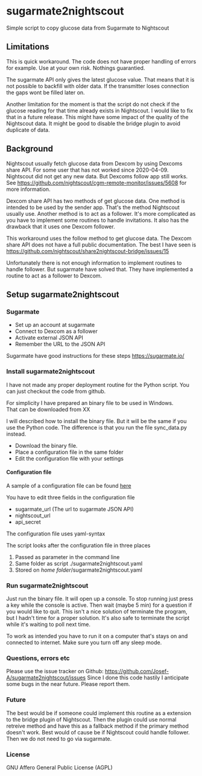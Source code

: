 # sugarmate2nightscout


Simple script to copy glucose data from Sugarmate to Nightscout

## Limitations
This is quick workaround. The code does not have proper handling of errors for example.
Use at your own risk. Nothings guarantied.

The sugarmate API only gives the latest glucose value. That means that it is not possible to backfill with older data. If the transmitter loses connection the gaps wont be filled later on.

Another limitation for the moment is that the script do not check if the glucose reading for that time already exists in Nightscout. I would like to fix that in a future release. This might have some impact of the quality of the Nightscout data. It might be good to disable the bridge plugin to avoid duplicate of data.


## Background
Nightscout usually fetch glucose data from Dexcom by using Dexcoms share API.
For some user that has not worked since 2020-04-09. Nightscout did not get any new data. But Dexcoms follow app still works.
See https://github.com/nightscout/cgm-remote-monitor/issues/5608 for more information.

Dexcom share API has two methods of get glucose data. One method is intended to be used by the sender app. That's the method Nightscout usually use.
Another method is to act as a follower. It's more complicated as you have to implement some routines to handle invitations. It also has the drawback that it uses one Dexcom follower.
 
This workaround uses the follow method to get glucose data. The Dexcom share API does not have a full public documentation. The best I have seen is https://github.com/nightscout/share2nightscout-bridge/issues/15

Unfortunately there is not enough information to implement routines to handle follower.
But sugarmate have solved that. They have implemented a routine to act as a follower to Dexcom.


## Setup sugarmate2nightscout

### Sugarmate

* Set up an account at sugarmate
* Connect to Dexcom as a follower
* Activate external JSON API 
* Remember the URL to the JSON API

Sugarmate have good instructions for these steps
https://sugarmate.io/

### Install sugarmate2nightscout

I have not made any proper deployment routine for the Python script. You can just checkout the code from github.

For simplicity I have prepared an binary file to be used in Windows.  
That can be downloaded from XX

I will described how to install the binary file. But it will be the same if you use the Python code. The difference is that you run the file sync_data.py instead.


* Download the binary file. 
* Place a configuration file in the same folder
* Edit the configuration file with your settings 


#### Configuration file
A sample of a configuration file can be found 
[here](./configuration_template/sugarmate2nightscout.yaml)

You have to edit three fields in the configuration file

* sugarmate_url (The url to sugarmate JSON API)
* nightscout_url
* api_secret

The configuration file uses yaml-syntax

The script looks after the configuration file in three places


1. Passed as parameter in the command line
2. Same folder as script ./sugarmate2nightscout.yaml
3. Stored on _home folder_/sugarmate2nightscout.yaml

### Run sugarmate2nightscout
Just run the binary file.
It will open up a console. To stop running just press a key while the console is active. Then wait (maybe 5 min) for a question if you would like to quit.
This isn't a nice solution of terminate the program, but I hadn't time for a proper solution.
It's also safe to terminate the script while it's waiting to poll next time.

To work as intended you have to run it on a computer that's stays on and connected to internet. Make sure you turn off any sleep mode.
 
### Questions, errors etc
 Please use the issue tracker on Github:
  https://github.com/Josef-A/sugarmate2nightscout/issues
Since I done this code hastily I anticipate some bugs in the near future. Please report them.  
  
### Future
The best would be if someone could implement this routine as a extension to the bridge plugin of Nightscout. Then the plugin could use normal retreive method and have this as a fallback method if the primary method doesn't work. Best would of cause be if Nightscout could handle follower. Then we do not need to go via sugarmate.


### License
GNU Affero General Public License (AGPL)  